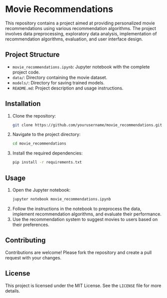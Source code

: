 # Movie Recommendations

This repository contains a project aimed at providing personalized movie recommendations using various recommendation algorithms. The project involves data preprocessing, exploratory data analysis, implementation of recommendation algorithms, evaluation, and user interface design.

## Project Structure

- `movie_recommendations.ipynb`: Jupyter notebook with the complete project code.
- `data/`: Directory containing the movie dataset.
- `models/`: Directory for saving trained models.
- `README.md`: Project description and usage instructions.

## Installation

1. Clone the repository:
    ```bash
    git clone https://github.com/yourusername/movie_recommendations.git
    ```
2. Navigate to the project directory:
    ```bash
    cd movie_recommendations
    ```
3. Install the required dependencies:
    ```bash
    pip install -r requirements.txt
    ```

## Usage

1. Open the Jupyter notebook:
    ```bash
    jupyter notebook movie_recommendations.ipynb
    ```
2. Follow the instructions in the notebook to preprocess the data, implement recommendation algorithms, and evaluate their performance.
3. Use the recommendation system to suggest movies to users based on their preferences.

## Contributing

Contributions are welcome! Please fork the repository and create a pull request with your changes.

## License

This project is licensed under the MIT License. See the `LICENSE` file for more details.
